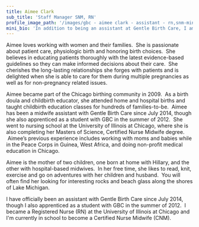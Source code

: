 ```yaml
---
title: Aimee Clark
sub_title: 'Staff Manager SNM, RN'
profile_image_path: '/images/gbc - aimee clark - assistant - rn,snm-min.jpg'
mini_bio: 'In addition to being an assistant at Gentle Birth Care, I am a nursing student, and have been a labor doula and childbirth educator.  I am the mother of two children, one born with hospital midwives and one born at home with GBC.'
---
```


Aimee loves working with women and their families. &nbsp;She is passionate about patient care, physiologic birth and honoring birth choices. &nbsp;She believes in educating patients thoroughly with the latest evidence-based guidelines so they can make informed decisions about their care. &nbsp;She cherishes the long-lasting relationships she forges with patients and is delighted when she is able to care for them during multiple pregnancies as well as for non-pregnancy related issues. &nbsp;

Aimee became part of the Chicago birthing community in 2009. &nbsp;As a birth doula and childbirth educator, she attended home and hospital births and taught childbirth education classes for hundreds of families-to-be. &nbsp;Aimee has been a midwife assistant with Gentle Birth Care since July 2014, though she also apprenticed as a student with GBC in the summer of 2012. &nbsp;She went to nursing school at the University of Illinois at Chicago, where she is also completing her Masters of Science, Certified Nurse Midwife degree. &nbsp;Aimee’s previous experience includes working with moms and babies while in the Peace Corps in Guinea, West Africa, and doing non-profit medical education in Chicago. &nbsp; &nbsp;

Aimee is the mother of two children, one born at home with Hillary, and the other with hospital-based midwives. &nbsp;In her free time, she likes to read, knit, exercise and go on adventures with her children and husband. &nbsp;You will often find her looking for interesting rocks and beach glass along the shores of Lake Michigan. &nbsp;

I have officially been an assistant with Gentle Birth Care since July 2014, though I also apprenticed as a student with GBC in the summer of 2012.&nbsp; I became a Registered Nurse (RN) at the University of Illinois at Chicago and I'm currently in school to become a Certified Nurse Midwife (CNM).